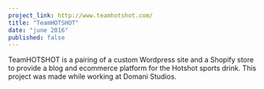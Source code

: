 ```yaml
---
project_link: http://www.teamhotshot.com/
title: "TeamHOTSHOT"
date: "june 2016"
published: false
---
```


TeamHOTSHOT is a pairing of a custom Wordpress site and a Shopify store to provide a blog and ecommerce platform for the Hotshot sports drink. This project was made while working at Domani Studios.
